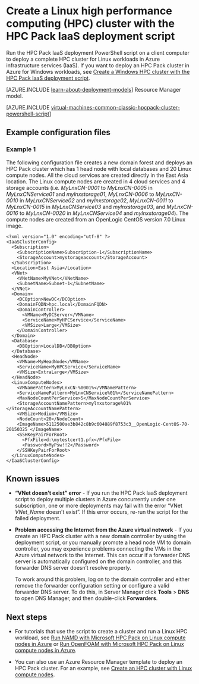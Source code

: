 <properties
   pageTitle="PowerShell script to deploy Linux HPC cluster | Microsoft Azure"
   description="Run a PowerShell script to deploy a Linux HPC Pack cluster in Azure infrastructure services"
   services="virtual-machines-linux"
   documentationCenter=""
   authors="dlepow"
   manager="timlt"
   editor=""
   tags="azure-service-management,hpc-pack"/>
<tags
   ms.service="virtual-machines-linux"
   ms.devlang="NA"
   ms.topic="article"
   ms.tgt_pltfrm="vm-linux"
   ms.workload="big-compute"
   ms.date="04/05/2016"
   ms.author="danlep"/>

# Create a Linux high performance computing (HPC) cluster with the HPC Pack IaaS deployment script

Run the HPC Pack IaaS deployment PowerShell script on a client
computer to deploy a complete HPC cluster for Linux workloads in Azure infrastructure
services (IaaS). If you want to deploy an HPC Pack cluster in Azure for Windows workloads, see [Create a Windows HPC cluster with the HPC Pack IaaS deployment script](virtual-machines-windows-classic-hpcpack-cluster-powershell-script.md).

[AZURE.INCLUDE [learn-about-deployment-models](../../includes/learn-about-deployment-models-classic-include.md)] Resource Manager model.

[AZURE.INCLUDE [virtual-machines-common-classic-hpcpack-cluster-powershell-script](../../includes/virtual-machines-common-classic-hpcpack-cluster-powershell-script.md)]

## Example configuration files

### Example 1

The following configuration file creates a new domain forest
and deploys an HPC Pack cluster which has 1 head node with local
databases and 20 Linux compute nodes. All the cloud services are created
directly in the East Asia location. The Linux compute nodes are created
in 4 cloud services and 4 storage accounts (i.e. _MyLnxCN-0001_ to
_MyLnxCN-0005_ in _MyLnxCNService01_ and _mylnxstorage01_, _MyLnxCN-0006_ to
_MyLnxCN-0010_ in _MyLnxCNService02_ and _mylnxstorage02_, _MyLnxCN-0011_ to
_MyLnxCN-0015_ in _MyLnxCNService03_ and _mylnxstorage03_, and _MyLnxCN-0016_ to
_MyLnxCN-0020_ in _MyLnxCNService04_ and _mylnxstorage04_). The compute nodes
are created from an OpenLogic CentOS version 7.0 Linux image.

```
<?xml version="1.0" encoding="utf-8" ?>
<IaaSClusterConfig>
  <Subscription>
    <SubscriptionName>Subscription-1</SubscriptionName>
    <StorageAccount>mystorageaccount</StorageAccount>
  </Subscription>
  <Location>East Asia</Location>  
  <VNet>
    <VNetName>MyVNet</VNetName>
    <SubnetName>Subnet-1</SubnetName>
  </VNet>
  <Domain>
    <DCOption>NewDC</DCOption>
    <DomainFQDN>hpc.local</DomainFQDN>
    <DomainController>
      <VMName>MyDCServer</VMName>
      <ServiceName>MyHPCService</ServiceName>
      <VMSize>Large</VMSize>
    </DomainController>
  </Domain>
  <Database>
    <DBOption>LocalDB</DBOption>
  </Database>
  <HeadNode>
    <VMName>MyHeadNode</VMName>
    <ServiceName>MyHPCService</ServiceName>
    <VMSize>ExtraLarge</VMSize>
  </HeadNode>
  <LinuxComputeNodes>
    <VMNamePattern>MyLnxCN-%0001%</VMNamePattern>
    <ServiceNamePattern>MyLnxCNService%01%</ServiceNamePattern>
    <MaxNodeCountPerService>5</MaxNodeCountPerService>
    <StorageAccountNamePattern>mylnxstorage%01%</StorageAccountNamePattern>
    <VMSize>Medium</VMSize>
    <NodeCount>20</NodeCount>
    <ImageName>5112500ae3b842c8b9c604889f8753c3__OpenLogic-CentOS-70-20150325 </ImageName>
    <SSHKeyPairForRoot>
      <PfxFile>d:\mytestcert1.pfx</PfxFile>
      <Password>MyPsw!!2</Password>
    </SSHKeyPairForRoot>
  </LinuxComputeNodes>
</IaaSClusterConfig>
```
## Known issues

* **“VNet doesn’t exist” error** - If you run the HPC Pack IaaS deployment script to deploy multiple
clusters in Azure concurrently under one subscription, one or more
deployments may fail with the error “VNet *VNet\_Name* doesn't exist”.
If this error occurs, re-run the script for the failed deployment.

* **Problem accessing the Internet from the Azure virtual network** - If you create an HPC Pack cluster with a new domain controller by using
the deployment script, or you manually promote a head node VM to domain
controller, you may experience problems connecting the VMs in the Azure
virtual network to the Internet. This can occur if a forwarder DNS
server is automatically configured on the domain controller, and this
forwarder DNS server doesn’t resolve properly.

    To work around this problem, log on to the domain controller and either
    remove the forwarder configuration setting or configure a valid
    forwarder DNS server. To do this, in Server Manager click **Tools** >
    **DNS** to open DNS Manager, and then double-click **Forwarders**.
    
## Next steps

* For tutorials that use the script to create a cluster and run a Linux HPC workload, see [Run NAMD with Microsoft HPC Pack on Linux compute nodes in Azure](virtual-machines-linux-classic-hpcpack-cluster-namd.md) or [Run OpenFOAM with Microsoft HPC Pack on Linux compute nodes in Azure](virtual-machines-linux-classic-hpcpack-cluster-openfoam.md).

* You can also use an Azure Resource Manager template to deploy an HPC Pack cluster. For an example, see [Create an HPC cluster with Linux compute nodes](https://azure.microsoft.com/documentation/templates/create-hpc-cluster-linux-cn/).
